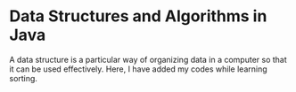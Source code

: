 # Data Structures and Algorithms in Java
A data structure is a particular way of organizing data in a computer so that it can be used effectively.
Here, I have added my codes while learning sorting.
